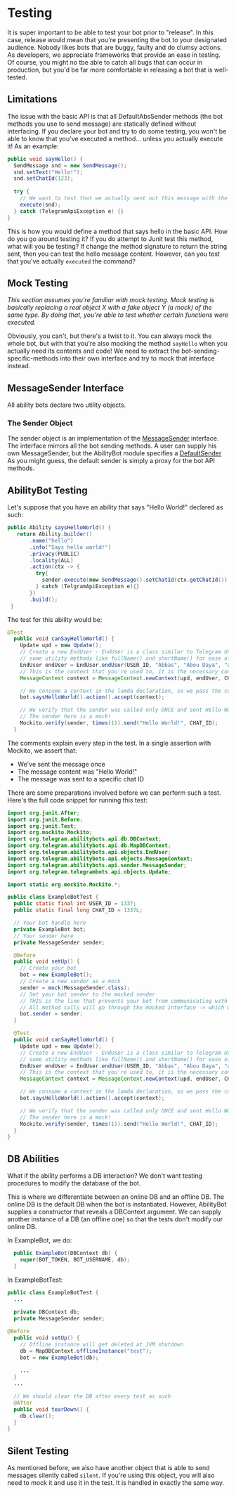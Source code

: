 # Testing
It is super important to be able to test your bot prior to "release". In this case, release would mean that you're presenting the bot to your designated audience. Nobody likes bots that are buggy, faulty and do clumsy actions.
As developers, we appreciate frameworks that provide an ease in testing. Of course, you might no tbe able to catch all bugs that can occur in production, but you'd be far more comfortable in releasing a bot that is well-tested.

## Limitations

The issue with the basic API is that all DefaultAbsSender methods (the bot methods you use to send message) are statically defined without interfacing. If you declare your bot and try to do some testing, you won't be able to know that you've executed a method... unless you actually execute it! As an example:
```java
public void sayHello() {
  SendMessage snd = new SendMessage();
  snd.setText("Hello!");
  snd.setChatId(123);
  
  try {
    // We want to test that we actually sent out this message with the contents "Hello!"
    execute(snd);
  } catch (TelegramApiException e) {}
}
```

This is how you would define a method that says hello in the basic API. How do you go around testing it? If you do attempt to Junit test this method, what will you be testing? If change the method signature to return the string sent, then you can test the hello message content. However, can you test that you've actually `executed` the command?

## Mock Testing
*This section assumes you're familiar with mock testing. Mock testing is basically replacing a real object X with a fake object Y (a mock) of the same type. By doing that, you're able to test whether certain functions were executed.*

Obviously, you can't, but there's a twist to it. You can always mock the whole bot, but with that you're also mocking the method `sayHello` when you actually need its contents and code! We need to extract the bot-sending-specific-methods into their own interface and try to mock that interface instead.

## MessageSender Interface
All ability bots declare two utility objects.
### The Sender Object
The sender object is an implementation of the [MessageSender](../../telegrambots-abilities/src/main/java/org/telegram/abilitybots/api/sender/MessageSender.java) interface. The interface mirrors 
all the bot sending methods. A user can supply his own MessageSender, but the AbilityBot module specifies a [DefaultSender](../../telegrambots-abilities/src/main/java/org/telegram/abilitybots/api/sender/DefaultSender.java) As you might guess, the default sender is simply a proxy for the bot API methods.

 ## AbilityBot Testing
 Let's suppose that you have an ability that says "Hello World!" declared as such:
 ```java
public Ability saysHelloWorld() {
    return Ability.builder()
        .name("hello")
        .info("Says hello world!")
        .privacy(PUBLIC)
        .locality(ALL)
        .action(ctx -> {
          try{
            sender.execute(new SendMessage().setChatId(ctx.getChatId()).setText("Hello World!"));
          } catch (TelgramApiException e){}
        })
        .build();
  }
```

The test for this ability would be:

```java
@Test
  public void canSayHelloWorld() {
    Update upd = new Update();
    // Create a new EndUser - EndUser is a class similar to Telegram User, but contains
    // some utility methods like fullName() and shortName() for ease of use
    EndUser endUser = EndUser.endUser(USER_ID, "Abbas", "Abou Daya", "addo37");
    // This is the context that you're used to, it is the necessary conumer item for the ability
    MessageContext context = MessageContext.newContext(upd, endUser, CHAT_ID);

    // We consume a context in the lamda declaration, so we pass the context to the action logic
    bot.saysHelloWorld().action().accept(context);

    // We verify that the sender was called only ONCE and sent Hello World to CHAT_ID
    // The sender here is a mock!
    Mockito.verify(sender, times(1)).send("Hello World!", CHAT_ID);
  }
```

The comments explain every step in the test. In a single assertion with Mockito, we assert that:
* We've sent the message once
* The message content was "Hello World!"
* The message was sent to a specific chat ID

There are some preparations involved before we can perform such a test. Here's the full code snippet for running this test:
```java
import org.junit.After;
import org.junit.Before;
import org.junit.Test;
import org.mockito.Mockito;
import org.telegram.abilitybots.api.db.DBContext;
import org.telegram.abilitybots.api.db.MapDBContext;
import org.telegram.abilitybots.api.objects.EndUser;
import org.telegram.abilitybots.api.objects.MessageContext;
import org.telegram.abilitybots.api.sender.MessageSender;
import org.telegram.telegrambots.api.objects.Update;

import static org.mockito.Mockito.*;

public class ExampleBotTest {
  public static final int USER_ID = 1337;
  public static final long CHAT_ID = 1337L;

  // Your bot handle here
  private ExampleBot bot;
  // Your sender here
  private MessageSender sender;

  @Before
  public void setUp() {
    // Create your bot
    bot = new ExampleBot();
    // Create a new sender as a mock
    sender = mock(MessageSender.class);
    // Set your bot sender to the mocked sender
    // THIS is the line that prevents your bot from communicating with Telegram servers when it's running its own abilities
    // All method calls will go through the mocked interface -> which would do nothing except logging the fact that you've called this function with the specific arguments
    bot.sender = sender;
  }

  @Test
  public void canSayHelloWorld() {
    Update upd = new Update();
    // Create a new EndUser - EndUser is a class similar to Telegram User, but contains
    // some utility methods like fullName() and shortName() for ease of use
    EndUser endUser = EndUser.endUser(USER_ID, "Abbas", "Abou Daya", "addo37");
    // This is the context that you're used to, it is the necessary conumer item for the ability
    MessageContext context = MessageContext.newContext(upd, endUser, CHAT_ID);

    // We consume a context in the lamda declaration, so we pass the context to the action logic
    bot.saysHelloWorld().action().accept(context);

    // We verify that the sender was called only ONCE and sent Hello World to CHAT_ID
    // The sender here is a mock!
    Mockito.verify(sender, times(1)).send("Hello World!", CHAT_ID);
  }
}
```

## DB Abilities
What if the ability performs a DB interaction? We don't want testing procedures to modify the database of the bot.

This is where we differentiate between an online DB and an offline DB. The online DB is the default DB when the bot is instantiated. However, AbilityBot supplies a constructor that reveals a DBContext argument. We can supply another instance of a DB (an offline one) so that the tests don't modify our online DB.

In ExampleBot, we do:
```java
  public ExampleBot(DBContext db) {
    super(BOT_TOKEN, BOT_USERNAME, db);
  }
```

In ExampleBotTest:
```java
public class ExampleBotTest {
  ...
  
  private DBContext db;
  private MessageSender sender;

@Before
  public void setUp() {
    // Offline instance will get deleted at JVM shutdown
    db = MapDBContext.offlineInstance("test");
    bot = new ExampleBot(db);
    
    ...
  }
  ...

  // We should clear the DB after every test as such
  @After
  public void tearDown() {
    db.clear();
  }
}
```

## Silent Testing
As mentioned before, we also have another object that is able to send messages silently called `silent`. If you're using this object, you will also need to mock it and use it in the test. It is handled in exactly the same way.